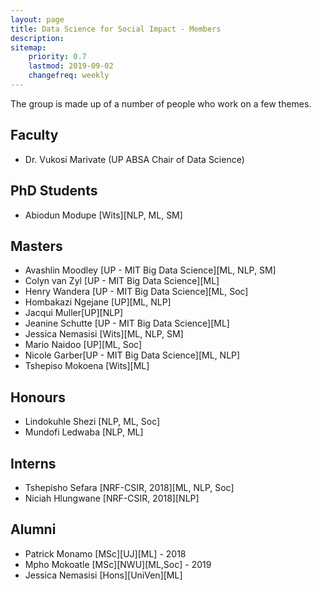 ```yaml
---
layout: page
title: Data Science for Social Impact - Members
description: 
sitemap:
    priority: 0.7
    lastmod: 2019-09-02
    changefreq: weekly
---
```


The group is made up of a number of people who work on a few themes. 



## Faculty

* Dr. Vukosi Marivate (UP ABSA Chair of Data Science)

## PhD Students

* Abiodun Modupe [Wits][NLP, ML, SM]

## Masters

* Avashlin Moodley [UP - MIT Big Data Science][ML, NLP, SM]
* Colyn van Zyl [UP - MIT Big Data Science][ML]
* Henry Wandera [UP - MIT Big Data Science][ML, Soc]
* Hombakazi Ngejane [UP][ML, NLP]
* Jacqui Muller[UP][NLP]
* Jeanine Schutte [UP - MIT Big Data Science][ML]
* Jessica Nemasisi [Wits][ML, NLP, SM]
* Mario Naidoo [UP][ML, Soc]
* Nicole Garber[UP - MIT Big Data Science][ML, NLP]
* Tshepiso Mokoena [Wits][ML]

## Honours

* Lindokuhle Shezi [NLP, ML, Soc]
* Mundofi Ledwaba [NLP, ML]

## Interns

* Tshepisho Sefara [NRF-CSIR, 2018][ML, NLP, Soc]
* Niciah Hlungwane [NRF-CSIR, 2018][NLP]

## Alumni
* Patrick Monamo [MSc][UJ][ML] - 2018
* Mpho Mokoatle [MSc][NWU][ML,Soc] - 2019
* Jessica Nemasisi [Hons][UniVen][ML]
